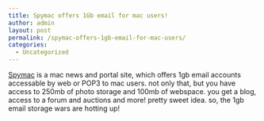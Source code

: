 ```yaml
---
title: Spymac offers 1Gb email for mac users!
author: admin
layout: post
permalink: /spymac-offers-1gb-email-for-mac-users/
categories:
  - Uncategorized
---
```

[Spymac][1] is a mac news and portal site, which offers 1gb email accounts accessable by web or POP3 to mac users. not only that, but you have access to 250mb of photo storage and 100mb of webspace. you get a blog, access to a forum and auctions and more! pretty sweet idea. so, the 1gb email storage wars are hotting up!

 [1]: http://www.spymac.com/